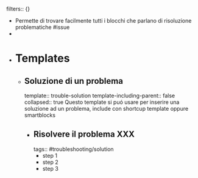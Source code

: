 filters:: {}

- Permette di trovare facilmente tutti i blocchi che parlano di risoluzione problematiche #issue
-
- # Templates
	- ## Soluzione di un problema
	  template:: trouble-solution
	  template-including-parent:: false
	  collapsed:: true
	  Questo template si puó usare per inserire una soluzione ad un problema, include con shortcup template oppure smartblocks
		- ## Risolvere il problema XXX
		  tags:: #troubleshooting/solution
			- step 1
			- step 2
			- step 3